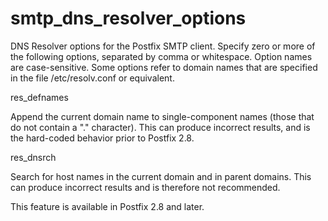 # smtp_dns_resolver_options 

 DNS Resolver options for the Postfix SMTP client.  Specify zero
or more of the following options, separated by comma or whitespace.
Option names are case-sensitive. Some options refer to domain names
that are specified in the file /etc/resolv.conf or equivalent. 



res_defnames

 Append the current domain name to single-component names (those
that do not contain a "." character). This can produce incorrect
results, and is the hard-coded behavior prior to Postfix 2.8. 

res_dnsrch

 Search for host names in the current domain and in parent
domains. This can produce incorrect results and is therefore not
recommended. 



 This feature is available in Postfix 2.8 and later.  



